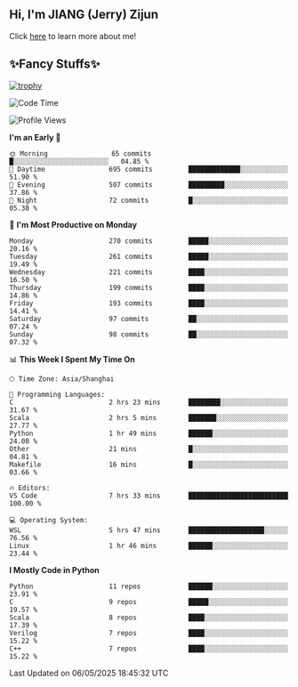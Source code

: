 ## Hi, I'm JIANG (Jerry) Zijun

Click [here](https://jzjerry.github.io/about/) to learn more about me!

## ✨Fancy Stuffs✨
[![trophy](https://github-profile-trophy.vercel.app/?username=jzjerry&theme=onedark)](https://github.com/ryo-ma/github-profile-trophy)
<!--START_SECTION:waka-->
![Code Time](http://img.shields.io/badge/Code%20Time-1%2C264%20hrs%2011%20mins-blue)

![Profile Views](http://img.shields.io/badge/Profile%20Views-0-blue)

**I'm an Early 🐤** 

```text
🌞 Morning                65 commits          █░░░░░░░░░░░░░░░░░░░░░░░░   04.85 % 
🌆 Daytime                695 commits         █████████████░░░░░░░░░░░░   51.90 % 
🌃 Evening                507 commits         █████████░░░░░░░░░░░░░░░░   37.86 % 
🌙 Night                  72 commits          █░░░░░░░░░░░░░░░░░░░░░░░░   05.38 % 
```
📅 **I'm Most Productive on Monday** 

```text
Monday                   270 commits         █████░░░░░░░░░░░░░░░░░░░░   20.16 % 
Tuesday                  261 commits         █████░░░░░░░░░░░░░░░░░░░░   19.49 % 
Wednesday                221 commits         ████░░░░░░░░░░░░░░░░░░░░░   16.50 % 
Thursday                 199 commits         ████░░░░░░░░░░░░░░░░░░░░░   14.86 % 
Friday                   193 commits         ████░░░░░░░░░░░░░░░░░░░░░   14.41 % 
Saturday                 97 commits          ██░░░░░░░░░░░░░░░░░░░░░░░   07.24 % 
Sunday                   98 commits          ██░░░░░░░░░░░░░░░░░░░░░░░   07.32 % 
```


📊 **This Week I Spent My Time On** 

```text
🕑︎ Time Zone: Asia/Shanghai

💬 Programming Languages: 
C                        2 hrs 23 mins       ████████░░░░░░░░░░░░░░░░░   31.67 % 
Scala                    2 hrs 5 mins        ███████░░░░░░░░░░░░░░░░░░   27.77 % 
Python                   1 hr 49 mins        ██████░░░░░░░░░░░░░░░░░░░   24.08 % 
Other                    21 mins             █░░░░░░░░░░░░░░░░░░░░░░░░   04.81 % 
Makefile                 16 mins             █░░░░░░░░░░░░░░░░░░░░░░░░   03.66 % 

🔥 Editors: 
VS Code                  7 hrs 33 mins       █████████████████████████   100.00 % 

💻 Operating System: 
WSL                      5 hrs 47 mins       ███████████████████░░░░░░   76.56 % 
Linux                    1 hr 46 mins        ██████░░░░░░░░░░░░░░░░░░░   23.44 % 
```

**I Mostly Code in Python** 

```text
Python                   11 repos            ██████░░░░░░░░░░░░░░░░░░░   23.91 % 
C                        9 repos             █████░░░░░░░░░░░░░░░░░░░░   19.57 % 
Scala                    8 repos             ████░░░░░░░░░░░░░░░░░░░░░   17.39 % 
Verilog                  7 repos             ████░░░░░░░░░░░░░░░░░░░░░   15.22 % 
C++                      7 repos             ████░░░░░░░░░░░░░░░░░░░░░   15.22 % 
```




 Last Updated on 06/05/2025 18:45:32 UTC
<!--END_SECTION:waka-->

